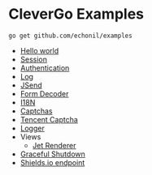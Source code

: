 # CleverGo Examples

```shell
go get github.com/echonil/examples
```

- [Hello world](hello)
- [Session](session)
- [Authentication](auth)
- [Log](log)
- [JSend](jsend)
- [Form Decoder](form)
- [I18N](i18n)
- [Captchas](captchas)
- [Tencent Captcha](tencentcaptcha)
- [Logger](logger)
- Views
  - [Jet Renderer](jetrenderer)
- [Graceful Shutdown](gracefulshutdown)
- [Shields.io endpoint](shields)
